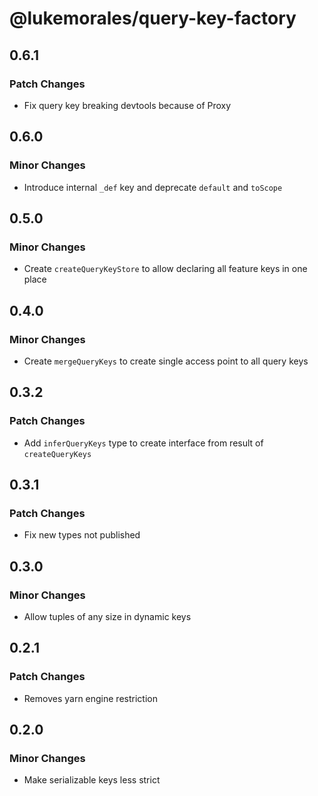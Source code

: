 # @lukemorales/query-key-factory

## 0.6.1

### Patch Changes

- Fix query key breaking devtools because of Proxy

## 0.6.0

### Minor Changes

- Introduce internal `_def` key and deprecate `default` and `toScope`

## 0.5.0

### Minor Changes

- Create `createQueryKeyStore` to allow declaring all feature keys in one place

## 0.4.0

### Minor Changes

- Create `mergeQueryKeys` to create single access point to all query keys

## 0.3.2

### Patch Changes

- Add `inferQueryKeys` type to create interface from result of `createQueryKeys`

## 0.3.1

### Patch Changes

- Fix new types not published

## 0.3.0

### Minor Changes

- Allow tuples of any size in dynamic keys

## 0.2.1

### Patch Changes

- Removes yarn engine restriction

## 0.2.0

### Minor Changes

- Make serializable keys less strict
